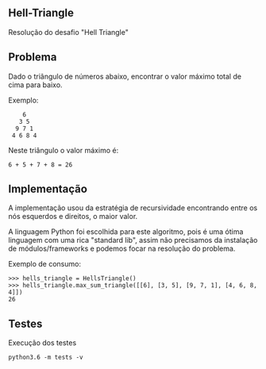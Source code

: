 ## Hell-Triangle

Resolução do desafio "Hell Triangle"

## Problema
Dado o triângulo de números abaixo, encontrar o valor máximo total de cima para baixo. 

Exemplo:

```
    6
   3 5
  9 7 1
 4 6 8 4
```

Neste triângulo o valor máximo é:

```​
6 + 5 + 7 + 8 = 26
```

## Implementação

A implementação usou da estratégia de recursividade encontrando entre os nós esquerdos e direitos, o maior valor.

A linguagem Python foi escolhida para este algoritmo, pois é uma ótima linguagem com uma rica "standard lib", assim não precisamos da instalação de módulos/frameworks e podemos focar na resolução do problema.


Exemplo de consumo:

```
>>> hells_triangle = HellsTriangle()
>>> hells_triangle.max_sum_triangle([[6], [3, 5], [9, 7, 1], [4, 6, 8, 4]])
26
```

## Testes

Execução dos testes

```
python3.6 -m tests -v
```
